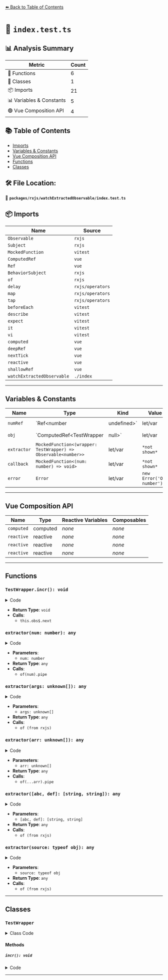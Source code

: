 [⬅️ Back to Table of Contents](../../../index.md)

# 📄 `index.test.ts`

## 📊 Analysis Summary

| Metric | Count |
|--------|-------|
| 🔧 Functions | 6 |
| 🧱 Classes | 1 |
| 📦 Imports | 21 |
| 📊 Variables & Constants | 5 |
| 🟢 Vue Composition API | 4 |

## 📚 Table of Contents

- [Imports](#imports)
- [Variables & Constants](#variables-constants)
- [Vue Composition API](#vue-composition-api)
- [Functions](#functions)
- [Classes](#classes)

## 🛠️ File Location:
📂 **`packages/rxjs/watchExtractedObservable/index.test.ts`**

## 📦 Imports

| Name | Source |
|------|--------|
| `Observable` | `rxjs` |
| `Subject` | `rxjs` |
| `MockedFunction` | `vitest` |
| `ComputedRef` | `vue` |
| `Ref` | `vue` |
| `BehaviorSubject` | `rxjs` |
| `of` | `rxjs` |
| `delay` | `rxjs/operators` |
| `map` | `rxjs/operators` |
| `tap` | `rxjs/operators` |
| `beforeEach` | `vitest` |
| `describe` | `vitest` |
| `expect` | `vitest` |
| `it` | `vitest` |
| `vi` | `vitest` |
| `computed` | `vue` |
| `deepRef` | `vue` |
| `nextTick` | `vue` |
| `reactive` | `vue` |
| `shallowRef` | `vue` |
| `watchExtractedObservable` | `./index` |


---

## Variables & Constants

| Name | Type | Kind | Value | Exported |
|------|------|------|-------|----------|
| `numRef` | `Ref<number | undefined>` | let/var | `*not shown*` | ✗ |
| `obj` | `ComputedRef<TestWrapper | null>` | let/var | `*not shown*` | ✗ |
| `extractor` | `MockedFunction<(wrapper: TestWrapper) => Observable<number>>` | let/var | `*not shown*` | ✗ |
| `callback` | `MockedFunction<(num: number) => void>` | let/var | `*not shown*` | ✗ |
| `error` | `Error` | let/var | `new Error('Odd number')` | ✗ |


---

## Vue Composition API

| Name | Type | Reactive Variables | Composables |
|------|------|-------------------|-------------|
| `computed` | computed | *none* | *none* |
| `reactive` | reactive | *none* | *none* |
| `reactive` | reactive | *none* | *none* |
| `reactive` | reactive | *none* | *none* |


---

## Functions

### `TestWrapper.incr(): void`

<details><summary>Code</summary>

```ts
incr() {
    this.obs$.next(++this.num)
  }
```
</details>

- **Return Type**: `void`
- **Calls**:
  - `this.obs$.next`
### `extractor(num: number): any`

<details><summary>Code</summary>

```ts
(num: number) => of(num).pipe(
        tap((n: number) => {
          if (n % 2 === 1)
            throw error
        }),
      )
```
</details>

- **Parameters**:
  - `num: number`
- **Return Type**: `any`
- **Calls**:
  - `of(num).pipe`
### `extractor(args: unknown[]): any`

<details><summary>Code</summary>

```ts
(args: unknown[]) => of(...args)
```
</details>

- **Parameters**:
  - `args: unknown[]`
- **Return Type**: `any`
- **Calls**:
  - `of (from rxjs)`
### `extractor(arr: unknown[]): any`

<details><summary>Code</summary>

```ts
(arr: unknown[]) => of(...arr).pipe(
        delay(1000),
        map(() => 42),
      )
```
</details>

- **Parameters**:
  - `arr: unknown[]`
- **Return Type**: `any`
- **Calls**:
  - `of(...arr).pipe`
### `extractor([abc, def]: [string, string]): any`

<details><summary>Code</summary>

```ts
([abc, def]: [string, string]) => of([abc, def])
```
</details>

- **Parameters**:
  - `[abc, def]: [string, string]`
- **Return Type**: `any`
- **Calls**:
  - `of (from rxjs)`
### `extractor(source: typeof obj): any`

<details><summary>Code</summary>

```ts
(source: typeof obj) => of(`x: ${source.x}, y: ${source.y}, z: ${source.z}`)
```
</details>

- **Parameters**:
  - `source: typeof obj`
- **Return Type**: `any`
- **Calls**:
  - `of (from rxjs)`

---

## Classes

### `TestWrapper`

<details><summary>Class Code</summary>

```ts
class TestWrapper {
  public readonly obs$: Subject<number>

  constructor(private num: number) {
    this.obs$ = new BehaviorSubject<number>(num)
  }

  incr() {
    this.obs$.next(++this.num)
  }
}
```
</details>

#### Methods

##### `incr(): void`

<details><summary>Code</summary>

```ts
incr() {
    this.obs$.next(++this.num)
  }
```
</details>


---